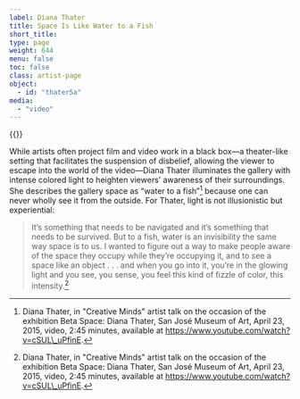 ```yaml
---
label: Diana Thater
title: Space Is Like Water to a Fish
short_title:
type: page
weight: 644
menu: false
toc: false
class: artist-page
object:
  - id: "thater5a"
media:
  - "video"
---
```

{{<q-figure id="thater5a" >}}

While artists often project film and video work in a black box—a theater-like setting that facilitates the suspension of disbelief, allowing the viewer to escape into the world of the video—Diana Thater illuminates the gallery with intense colored light to heighten viewers’ awareness of their surroundings. She describes the gallery space as “water to a fish”[^1] because one can never wholly see it from the outside. For Thater, light is not illusionistic but experiential:
>It’s something that needs to be navigated and it’s something that needs to be survived. But to a fish, water is an invisibility the same way space is to us. I wanted to figure out a way to make people aware of the space they occupy while they’re occupying it, and to see a space like an object . . . and when you go into it, you’re in the glowing light and you see, you sense, you feel this kind of fizzle of color, this intensity.[^2]

[^1]: Diana Thater, in "Creative Minds" artist talk on the occasion of the exhibition Beta Space: Diana Thater, San José Museum of Art, April 23, 2015, video, 2:45 minutes, available at https://www.youtube.com/watch?v=cSUL\_uPfinE.

[^2]: Diana Thater, in "Creative Minds" artist talk on the occasion of the exhibition Beta Space: Diana Thater, San José Museum of Art, April 23, 2015, video, 2:45 minutes, available at https://www.youtube.com/watch?v=cSUL\_uPfinE.
